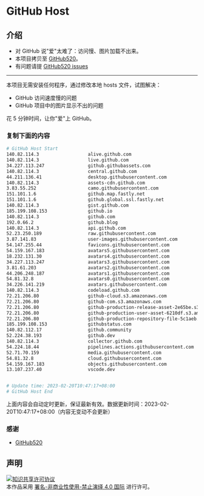 # GitHub Host
## 介绍
- 对 GitHub 说"爱"太难了：访问慢、图片加载不出来。
- 本项目拷贝至 [GitHub520](https://github.com/521xueweihan/GitHub520)。
- 有问题请提 [GitHub520 issues](https://github.com/521xueweihan/GitHub520/issues/new)

---

本项目无需安装任何程序，通过修改本地 hosts 文件，试图解决：
- GitHub 访问速度慢的问题
- GitHub 项目中的图片显示不出的问题

花 5 分钟时间，让你"爱"上 GitHub。

### 复制下面的内容
```bash
# GitHub Host Start
140.82.114.3                  alive.github.com
140.82.114.3                  live.github.com
34.227.113.247                github.githubassets.com
140.82.114.3                  central.github.com
44.211.136.41                 desktop.githubusercontent.com
140.82.114.3                  assets-cdn.github.com
3.83.55.252                   camo.githubusercontent.com
151.101.1.6                   github.map.fastly.net
151.101.1.6                   github.global.ssl.fastly.net
140.82.114.3                  gist.github.com
185.199.108.153               github.io
140.82.114.3                  github.com
192.0.66.2                    github.blog
140.82.114.3                  api.github.com
52.23.250.189                 raw.githubusercontent.com
3.87.141.83                   user-images.githubusercontent.com
54.147.255.44                 favicons.githubusercontent.com
54.159.167.183                avatars5.githubusercontent.com
18.232.131.30                 avatars4.githubusercontent.com
34.227.113.247                avatars3.githubusercontent.com
3.81.61.203                   avatars2.githubusercontent.com
44.206.248.187                avatars1.githubusercontent.com
54.81.32.8                    avatars0.githubusercontent.com
34.226.141.219                avatars.githubusercontent.com
140.82.114.3                  codeload.github.com
72.21.206.80                  github-cloud.s3.amazonaws.com
72.21.206.80                  github-com.s3.amazonaws.com
72.21.206.80                  github-production-release-asset-2e65be.s3.amazonaws.com
72.21.206.80                  github-production-user-asset-6210df.s3.amazonaws.com
72.21.206.80                  github-production-repository-file-5c1aeb.s3.amazonaws.com
185.199.108.153               githubstatus.com
140.82.112.17                 github.community
52.224.38.193                 github.dev
140.82.114.3                  collector.github.com
54.224.18.44                  pipelines.actions.githubusercontent.com
52.71.70.159                  media.githubusercontent.com
54.81.32.8                    cloud.githubusercontent.com
54.159.167.183                objects.githubusercontent.com
13.107.237.40                 vscode.dev


# Update time: 2023-02-20T10:47:17+08:00
# GitHub Host End

```
上面内容会自动定时更新，保证最新有效。数据更新时间：2023-02-20T10:47:17+08:00（内容无变动不会更新）

### 感谢

- [GitHub520](https://github.com/521xueweihan/GitHub520)

## 声明
<a rel="license" href="https://creativecommons.org/licenses/by-nc-nd/4.0/deed.zh"><img alt="知识共享许可协议" style="border-width: 0" src="https://licensebuttons.net/l/by-nc-nd/4.0/88x31.png"></a><br>本作品采用 <a rel="license" href="https://creativecommons.org/licenses/by-nc-nd/4.0/deed.zh">署名-非商业性使用-禁止演绎 4.0 国际</a> 进行许可。